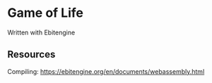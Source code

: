 # Game of Life

Written with Ebitengine

## Resources

Compiling: https://ebitengine.org/en/documents/webassembly.html
